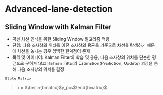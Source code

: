 # Advanced-lane-detection
## Sliding Window with Kalman Filter
* 곡선 차선 인식을 위한 Sliding Window 알고리즘 적용
* 단점: 다음 조사창의 위치를 이전 조사창의 평균을 기준으로 차선을 탐색하기 때문에 차선을 놓치는 경우 명백한 한계점이 존재
* 목적 및 아이디어: Kalman Filter의 학습 및 응용, 다음 조사창의 위치를 단순한 평균으로 구하지 않고 Kalman Filter의 Estimation(Prediction, Update) 과정을 통해 다음 조사창의 위치를 결정 

`State Matrix`
> $x$ = $\begin{bmatrix}$y_pos$\end{bmatrix}$
